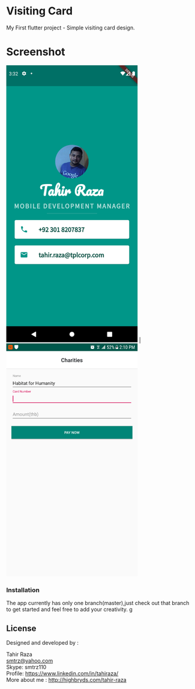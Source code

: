 # Visiting Card

My First flutter project - Simple visiting card design.


# Screenshot

<img src="https://github.com/smtrz/Visiting-Card-Flutter/blob/master/screen1.png" alt="drawing" width="350"/>  |  <img src="https://github.com/smtrz/charity-donation-app/blob/master/screen_2.png" alt="drawing" width="350"/>


### Installation

The app currently has only one branch(master),just check out that branch to get started and feel free to add your creativity.
g

License
----
Designed and developed by :

Tahir Raza<br/>
smtrz@yahoo.com<br/>
Skype: smtrz110<br/>
Profile: https://www.linkedin.com/in/tahiraza/<br/>
More about me : http://highbryds.com/tahir-raza

